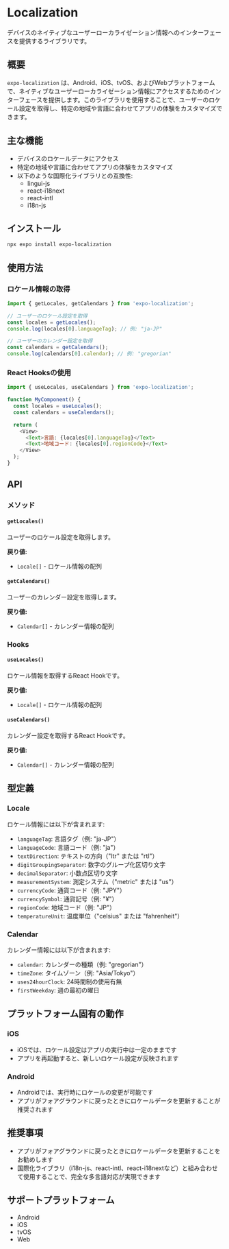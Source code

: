 # Localization

デバイスのネイティブなユーザーローカライゼーション情報へのインターフェースを提供するライブラリです。

## 概要

`expo-localization` は、Android、iOS、tvOS、およびWebプラットフォームで、ネイティブなユーザーローカライゼーション情報にアクセスするためのインターフェースを提供します。このライブラリを使用することで、ユーザーのロケール設定を取得し、特定の地域や言語に合わせてアプリの体験をカスタマイズできます。

## 主な機能

- デバイスのロケールデータにアクセス
- 特定の地域や言語に合わせてアプリの体験をカスタマイズ
- 以下のような国際化ライブラリとの互換性:
  - lingui-js
  - react-i18next
  - react-intl
  - i18n-js

## インストール

```bash
npx expo install expo-localization
```

## 使用方法

### ロケール情報の取得

```javascript
import { getLocales, getCalendars } from 'expo-localization';

// ユーザーのロケール設定を取得
const locales = getLocales();
console.log(locales[0].languageTag); // 例: "ja-JP"

// ユーザーのカレンダー設定を取得
const calendars = getCalendars();
console.log(calendars[0].calendar); // 例: "gregorian"
```

### React Hooksの使用

```javascript
import { useLocales, useCalendars } from 'expo-localization';

function MyComponent() {
  const locales = useLocales();
  const calendars = useCalendars();

  return (
    <View>
      <Text>言語: {locales[0].languageTag}</Text>
      <Text>地域コード: {locales[0].regionCode}</Text>
    </View>
  );
}
```

## API

### メソッド

#### `getLocales()`

ユーザーのロケール設定を取得します。

**戻り値:**
- `Locale[]` - ロケール情報の配列

#### `getCalendars()`

ユーザーのカレンダー設定を取得します。

**戻り値:**
- `Calendar[]` - カレンダー情報の配列

### Hooks

#### `useLocales()`

ロケール情報を取得するReact Hookです。

**戻り値:**
- `Locale[]` - ロケール情報の配列

#### `useCalendars()`

カレンダー設定を取得するReact Hookです。

**戻り値:**
- `Calendar[]` - カレンダー情報の配列

## 型定義

### Locale

ロケール情報には以下が含まれます:

- `languageTag`: 言語タグ（例: "ja-JP"）
- `languageCode`: 言語コード（例: "ja"）
- `textDirection`: テキストの方向（"ltr" または "rtl"）
- `digitGroupingSeparator`: 数字のグループ化区切り文字
- `decimalSeparator`: 小数点区切り文字
- `measurementSystem`: 測定システム（"metric" または "us"）
- `currencyCode`: 通貨コード（例: "JPY"）
- `currencySymbol`: 通貨記号（例: "¥"）
- `regionCode`: 地域コード（例: "JP"）
- `temperatureUnit`: 温度単位（"celsius" または "fahrenheit"）

### Calendar

カレンダー情報には以下が含まれます:

- `calendar`: カレンダーの種類（例: "gregorian"）
- `timeZone`: タイムゾーン（例: "Asia/Tokyo"）
- `uses24hourClock`: 24時間制の使用有無
- `firstWeekday`: 週の最初の曜日

## プラットフォーム固有の動作

### iOS

- iOSでは、ロケール設定はアプリの実行中は一定のままです
- アプリを再起動すると、新しいロケール設定が反映されます

### Android

- Androidでは、実行時にロケールの変更が可能です
- アプリがフォアグラウンドに戻ったときにロケールデータを更新することが推奨されます

## 推奨事項

- アプリがフォアグラウンドに戻ったときにロケールデータを更新することをお勧めします
- 国際化ライブラリ（i18n-js、react-intl、react-i18nextなど）と組み合わせて使用することで、完全な多言語対応が実現できます

## サポートプラットフォーム

- Android
- iOS
- tvOS
- Web
